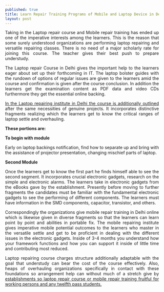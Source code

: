 ```yaml
---
published: true
title: Learn Repair Training Programs of Mobile and Laptop Device in Delhi 
layout: post
---
```

<p align="justify">Taking in the Laptop repair course and Mobile repair training has ended up one of the imperative interests among the learners. This is the reason that some surely understood organizations are performing laptop repairing and versatile repairing classes. There is no need of a major scholarly rate for joining this course. The teacher gives their best push to prepare understudy.</p> 

<p align="justify">The Laptop repair Course in Delhi gives the important help to the learners eager about set up their forthcoming in IT. The laptop bolster guides with the rundown of options of regular issues are given to the learners amid the course and confirmation is given after the course conclusion. In addition the learners get the examination content as PDF data and video CDs furthermore they get the essential online backing. </p> 

<p align="justify"><a href="http://laptopmobilerepairing.blogspot.in">In the Laptop repairing institute in Delhi the course is additionally outlined</a> after the same necessities of genuine projects. It incorporates distinctive fragments realizing which the learners get to know the critical ranges of laptop settle and overhauling. </p> 

<b>These portions are:</b> 

<b>To begin with module</b> 

<p align="justify">Early on laptop backings notification, find how to separate up and bring with the assistance of projector presentation, changing mischief parts of laptop. </p> 

<b>Second Module</b> 

<p align="justify">Once the learners get to know the first part he finds himself able to see the second segment. It incorporates crucial electronic gadgets, research on the simple and electronic alarms. The learners take in electronic gadgets from the eBooks gave by the establishment. Presently before moving to further fragments the candidates must be familiar with the fundamental electronic gadgets to see the performing of different components. The learners must have information in the SMD components, capacitor, transistor, and others. </p> 

<p align="justify">Correspondingly the organizations give mobile repair training in Delhi online which is likewise given in diverse fragments so that the learners can learn point by point and abilities in portable fix. The mobile repairing institute gives imperative mobile potential outcomes to the learners who master in the versatile settle and get to be proficient in dealing with the different issues in the electronic gadgets. Inside of 3-4 months you understand how your framework functions and how you can support it inside of little time and contributing most reduced.</p>  

<p align="justify">Laptop repairing course charges structure additionally adaptable with the goal that understudy can bear the cost of the course effectively. Also, heaps of overhauling organizations specifically in contact with these foundations so arrangement help can without much of a stretch give by <a href="http://www.hitechcourses.in">establishments so laptop repair course or mobile repair training fruitful for working persons and any twelfth pass students.</a></p> 

